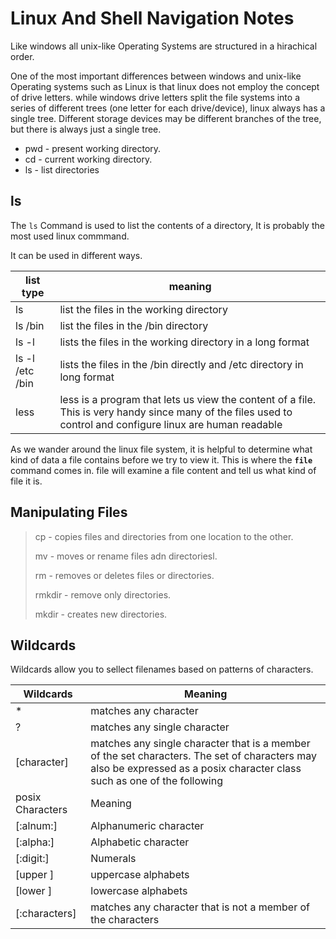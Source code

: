 # Linux And Shell Navigation Notes

Like windows all unix-like Operating Systems are structured in a hirachical order.

One of the most important differences between windows and unix-like Operating systems such as Linux is that linux does not employ the concept of drive letters. while windows drive letters split the file systems into a series of different trees (one letter for each drive/device), linux always has a single tree. Different storage devices may be different branches of the tree, but there is always just a single tree.

- pwd - present working directory.
- cd - current working directory.
- ls - list directories

## ls 

The `ls` Command is used to list the contents of a directory, It is probably the most used linux commmand.

It can be used in different ways.

| list type | meaning |
| --------- | ---------- |
| ls | list the files in the working directory  |
| ls /bin | list the files in the /bin directory |
| ls -l | lists the files in the working directory in a long format |
| ls -l /etc /bin | lists the files in the /bin directly and /etc directory in long format |
| less | less is a program that lets us view the content of a file. This is very handy since many of the files used to control and configure linux are human readable |

As we wander around the linux file system, it is helpful to determine what kind of data a file contains before we try to view it. This is where the **`file`** command comes in. file will examine a file content and tell us what kind of file it is.

## Manipulating Files 

> cp - copies files and directories from one location to the other.
> 
> mv - moves or rename files adn directoriesl.
> 
> rm - removes or deletes files or directories.
> 
> rmkdir - remove only directories.
> 
> mkdir - creates new directories.

## Wildcards 

Wildcards allow you to sellect filenames based on patterns of characters.

| Wildcards   | Meaning  |
| ------------ | ------------- |
| * | matches any character |
| ? | matches any single character|
| [character] | matches any single character that is a member of the set characters. The set of characters may also be expressed as a posix character class such as one of the following 
| posix Characters | Meaning |
| [:alnum:] | Alphanumeric character|
| [:alpha:] | Alphabetic character |
| [:digit:] | Numerals |
| [upper ] | uppercase alphabets |
| [lower ] | lowercase alphabets |
| [:characters] | matches any character that is not a member of the characters |
